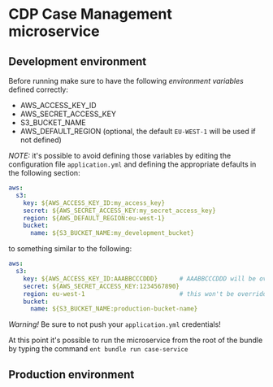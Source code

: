 # CDP Case Management microservice


## Development environment

Before running make sure to have the following *environment variables* defined correctly:

- AWS_ACCESS_KEY_ID
- AWS_SECRET_ACCESS_KEY
- S3_BUCKET_NAME
- AWS_DEFAULT_REGION (optional, the default `EU-WEST-1` will be used if not defined)

*NOTE:* it's possible to avoid defining those variables by editing the configuration file `application.yml` and
defining the appropriate defaults in the following section:

```yaml
aws:
  s3:
    key: ${AWS_ACCESS_KEY_ID:my_access_key}
    secret: ${AWS_SECRET_ACCESS_KEY:my_secret_access_key}
    region: ${AWS_DEFAULT_REGION:eu-west-1}
    bucket:
      name: ${S3_BUCKET_NAME:my_development_bucket}
```

to something similar to the following:  

```yaml
aws:
  s3:
    key: ${AWS_ACCESS_KEY_ID:AAABBCCCDDD}      # AAABBCCCDDD will be overridden if the AWS_ACCESS_KEY_ID is defined
    secret: ${AWS_SECRET_ACCESS_KEY:1234567890}   
    region: eu-west-1                          # this won't be overridden    
    bucket:
      name: ${S3_BUCKET_NAME:production-bucket-name}
```

*Warning!* Be sure to not push your `application.yml` credentials! 

At this point it's possible to run the microservice from the root of the bundle by typing the command `ent bundle run case-service`

## Production environment
